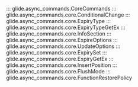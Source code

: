 ::: glide.async_commands.CoreCommands
::: glide.async_commands.core.ConditionalChange
::: glide.async_commands.core.ExpiryType
::: glide.async_commands.core.ExpiryTypeGetEx
::: glide.async_commands.core.InfoSection
::: glide.async_commands.core.ExpireOptions
::: glide.async_commands.core.UpdateOptions
::: glide.async_commands.core.ExpirySet
::: glide.async_commands.core.ExpiryGetEx
::: glide.async_commands.core.InsertPosition
::: glide.async_commands.core.FlushMode
::: glide.async_commands.core.FunctionRestorePolicy
